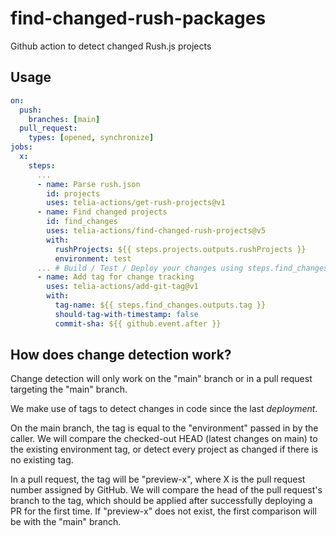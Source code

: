 # find-changed-rush-packages

Github action to detect changed Rush.js projects

## Usage

```yaml
on:
  push:
    branches: [main]
  pull_request:
    types: [opened, synchronize]
jobs:
  x:
    steps:
      ...
      - name: Parse rush.json
        id: projects
        uses: telia-actions/get-rush-projects@v1
      - name: Find changed projects
        id: find_changes
        uses: telia-actions/find-changed-rush-projects@v5
        with:
          rushProjects: ${{ steps.projects.outputs.rushProjects }}
          environment: test
      ... # Build / Test / Deploy your changes using steps.find_changes.rushProjects
      - name: Add tag for change tracking
        uses: telia-actions/add-git-tag@v1
        with:
          tag-name: ${{ steps.find_changes.outputs.tag }}
          should-tag-with-timestamp: false
          commit-sha: ${{ github.event.after }}
```

## How does change detection work?

Change detection will only work on the "main" branch or in a pull request targeting the "main" branch.

We make use of tags to detect changes in code since the last _deployment_.

On the main branch, the tag is equal to the "environment" passed in by the caller. We will compare the checked-out HEAD (latest changes on main) to the existing environment tag, or detect every project as changed if there is no existing tag.

In a pull request, the tag will be "preview-x", where X is the pull request number assigned by GitHub. We will compare the head of the pull request's branch to the tag, which should be applied after successfully deploying a PR for the first time. If "preview-x" does not exist, the first comparison will be with the "main" branch.
